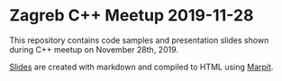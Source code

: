 Zagreb C++ Meetup 2019-11-28
========

This repository contains code samples and presentation slides shown during C++ meetup on November 28th, 2019.

[Slides](slides.md) are created with markdown and compiled to HTML using [Marpit](https://marpit.marp.app).
